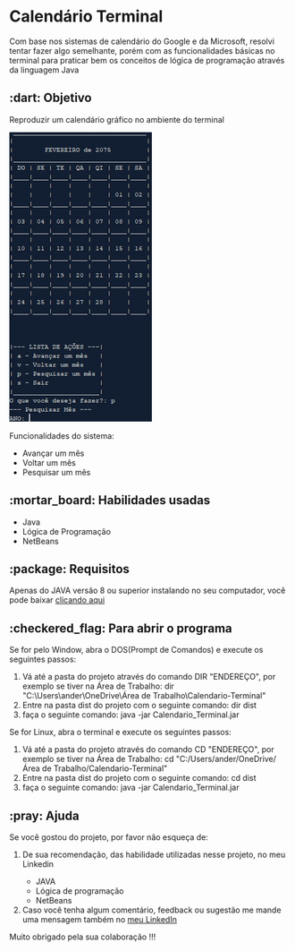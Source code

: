<h1>Calendário Terminal</h1>
<p>
Com base nos sistemas de calendário do Google e da Microsoft, resolvi tentar fazer algo semelhante, porém com as funcionalidades básicas no terminal para praticar bem os conceitos de lógica de programação através da linguagem Java
</p>

<h2>:dart: Objetivo</h2>
<p>Reproduzir um calendário gráfico no ambiente do terminal</p>
<img src="Midia/Tela_principal.png">
<p>Funcionalidades do sistema:</p>
<ul>
  <li>Avançar um mês</li>
  <li>Voltar um mês</li>
  <li>Pesquisar um mês</li>
</ul>

<h2>:mortar_board: Habilidades usadas</h2>
<ul>
  <li>Java</li>
  <li>Lógica de Programação</li>
  <li>NetBeans</li>
</ul>

<h2>:package: Requisitos</h2>
<p>Apenas do JAVA versão 8 ou superior instalando no seu computador, você pode baixar <a href="https://www.java.com/pt-BR/">clicando aqui</a></p>

<h2>:checkered_flag: Para abrir o programa</h2>
<p>Se for pelo Window, abra o DOS(Prompt de Comandos) e execute os seguintes passos:</p>
<ol>
  <li>Vá até a pasta do projeto através do comando DIR "ENDEREÇO", por exemplo se tiver na Área de Trabalho: dir "C:\Users\ander\OneDrive\Área de Trabalho\Calendario-Terminal"</li>
  <li>Entre na pasta dist do projeto com o seguinte comando: dir dist</li>
  <li>faça o seguinte comando: java -jar Calendario_Terminal.jar
</ol>

<p>Se for Linux, abra o terminal e execute os seguintes passos:</p>
<ol>
  <li>Vá até a pasta do projeto através do comando CD "ENDEREÇO", por exemplo se tiver na Área de Trabalho: cd "C:/Users/ander/OneDrive/Área de Trabalho/Calendario-Terminal"</li>
  <li>Entre na pasta dist do projeto com o seguinte comando: cd dist</li>
  <li>faça o seguinte comando: java -jar Calendario_Terminal.jar
</ol>

<h2>:pray: Ajuda</h2>

  <p>
  Se você gostou do projeto, por favor não esqueça de:
  </p>
  
  <ol>
  <li>De sua recomendação, das habilidade utilizadas nesse projeto, no meu Linkedin</li>
    <ul>
      <li>  JAVA</li>
      <li>  Lógica de programação</li>
      <li>  NetBeans</li>
    </ul>
  <li>Caso você tenha algum comentário, feedback ou sugestão me mande uma mensagem também no <a href="linkedin.com/in/anderson-correia">meu LinkedIn</a></li>
  </ol>
  
  <p>
  Muito obrigado pela sua colaboração !!!
  </p>
